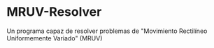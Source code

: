 # MRUV-Resolver
Un programa capaz de resolver problemas de "Movimiento Rectilíneo Uniformemente Variado" (MRUV) 
